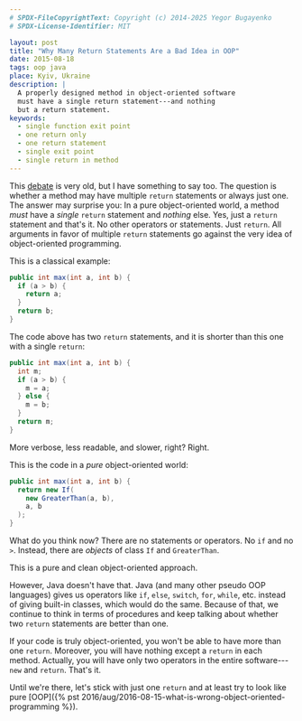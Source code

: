 ```yaml
---
# SPDX-FileCopyrightText: Copyright (c) 2014-2025 Yegor Bugayenko
# SPDX-License-Identifier: MIT

layout: post
title: "Why Many Return Statements Are a Bad Idea in OOP"
date: 2015-08-18
tags: oop java
place: Kyiv, Ukraine
description: |
  A properly designed method in object-oriented software
  must have a single return statement---and nothing
  but a return statement.
keywords:
  - single function exit point
  - one return only
  - one return statement
  - single exit point
  - single return in method
---
```


This [debate](http://programmers.stackexchange.com/questions/118703)
is very old, but I have something to say too. The question
is whether a method may have multiple `return` statements or always
just one. The answer may surprise you: In a pure object-oriented
world, a method _must_ have a _single_ `return` statement and _nothing_ else.
Yes, just a `return` statement and that's it. No other operators
or statements. Just `return`. All arguments in favor of multiple
`return` statements go against the very idea of object-oriented programming.

<!--more-->

This is a classical example:

```java
public int max(int a, int b) {
  if (a > b) {
    return a;
  }
  return b;
}
```

The code above has two `return` statements, and it is shorter than this one
with a single `return`:

```java
public int max(int a, int b) {
  int m;
  if (a > b) {
    m = a;
  } else {
    m = b;
  }
  return m;
}
```

More verbose, less readable, and slower, right? Right.

This is the code in a _pure_ object-oriented world:

```java
public int max(int a, int b) {
  return new If(
    new GreaterThan(a, b),
    a, b
  );
}
```

What do you think now? There are no statements or operators. No `if` and no `>`.
Instead, there are _objects_ of class `If` and `GreaterThan`.

This is a pure and clean object-oriented approach.

However, Java doesn't have that. Java (and many other pseudo OOP languages)
gives us operators like `if`, `else`, `switch`, `for`, `while`, etc. instead
of giving built-in classes, which would do the same. Because of that, we continue
to think in terms of procedures and keep talking about whether
two `return` statements are better than one.

If your code is truly object-oriented, you won't be able to have more than
one `return`. Moreover, you will have nothing except a `return` in each method.
Actually, you will have only two operators in the entire
software---`new` and `return`. That's it.

Until we're there, let's stick with just one `return` and at least try to look
like pure [OOP]({% pst 2016/aug/2016-08-15-what-is-wrong-object-oriented-programming %}).
